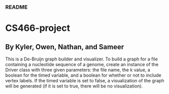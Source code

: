### README
# CS466-project
## By Kyler, Owen, Nathan, and Sameer

This is a De-Bruijn graph builder and visualizer. To build a graph for a file containing a nucleotide sequence of a genome, create an instance of the Driver class with three given parameters: the file name, the k value, a boolean for the timed variable, and a boolean for whether or not to include vertex labels. If the timed variable is set to false, a visualization of the graph will be generated (if it is set to true, there will be no visualization). 
